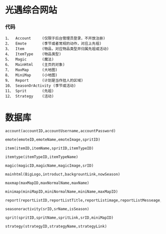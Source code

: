 # 光遇综合网站
### 代码
    1、  Account     (仅限于后台管理员登录，不开放注册)
    2、  Emote       (季节或者常规的动作，对应上先祖)
    3、  Item        (物品，对应物品类型并归属先祖或活动)
    4、  ItemType    (物品类型)
    5、  Magic       (魔法)
    6、  MainHtml    (主页的对象)
    7、  MaxMap      (大地图)
    8、  MiniMap     (小地图)
    9、  Report      (计划是当作挂人的区域)
    10、 SeasonOrActivity (季节或活动)
    11、 Sprit       (先祖)
    12、 Strategy    (活动)
# 数据库
    account(accountID,accountUsername,accountPassword)

    emote(emoteID,emoteName,emoteImage,spritID)

    item(itemID,itemName,spritID,itemTypeID)

    itemtype(itemTypeID,itemTypeName)

    magic(magicID,magicName,magicImage,srID) 

    mainhtml(BigLogo,introduct,backgrountLink,nowSeason) 

    maxmap(maxMapID,maxNormalName,maxName)

    minimap(miniMapID,miniNormalName,miniName,maxMapID)

    report(reportListID,reportListTitle,reportListimage,reportListMesseage,reportTime)

    seasonoractivity(srID,srName,isSeason)

    sprit(spritID,spritName,spritLink,srID,miniMapID)

    strategy(strategyID,strategyName,strategyLink) 
